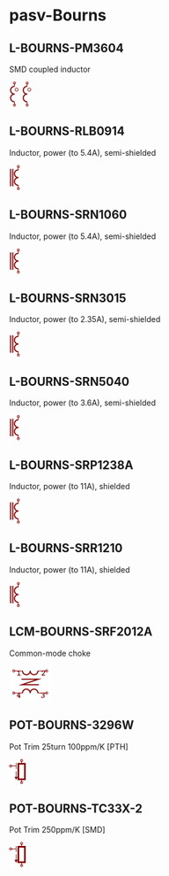 # pasv-Bourns

## L-BOURNS-PM3604
SMD coupled inductor

![L-BOURNS-PM3604__1__1](/images/passive__TRANS-2__1__1.png?raw=true) 
![L-BOURNS-PM3604__2__1](/images/passive__TRANS-2__1__1.png?raw=true) 

## L-BOURNS-RLB0914
Inductor, power (to 5.4A), semi-shielded

![L-BOURNS-RLB0914__1__1](/images/pasv-ind__L-MURATA-1200LRS__1__1.png?raw=true) 

## L-BOURNS-SRN1060
Inductor, power (to 5.4A), semi-shielded

![L-BOURNS-SRN1060__1__1](/images/pasv-ind__L-MURATA-1200LRS__1__1.png?raw=true) 

## L-BOURNS-SRN3015
Inductor, power (to 2.35A), semi-shielded

![L-BOURNS-SRN3015__1__1](/images/pasv-ind__L-MURATA-1200LRS__1__1.png?raw=true) 

## L-BOURNS-SRN5040
Inductor, power (to 3.6A), semi-shielded

![L-BOURNS-SRN5040__1__1](/images/pasv-ind__L-MURATA-1200LRS__1__1.png?raw=true) 

## L-BOURNS-SRP1238A
Inductor, power (to 11A), shielded

![L-BOURNS-SRP1238A__1__1](/images/pasv-ind__L-MURATA-1200LRS__1__1.png?raw=true) 

## L-BOURNS-SRR1210
Inductor, power (to 11A), shielded

![L-BOURNS-SRR1210__1__1](/images/pasv-ind__L-MURATA-1200LRS__1__1.png?raw=true) 

## LCM-BOURNS-SRF2012A
Common-mode choke

![LCM-BOURNS-SRF2012A__1__1](/images/pasv-Bourns__LCM-BOURNS-SRF2012A__1__1.png?raw=true) 

## POT-BOURNS-3296W
Pot Trim 25turn 100ppm/K [PTH]

![POT-BOURNS-3296W__1__1](/images/passive__POT-TRIM__1__1.png?raw=true) 

## POT-BOURNS-TC33X-2
Pot Trim 250ppm/K [SMD]

![POT-BOURNS-TC33X-2__1__1](/images/passive__POT-TRIM__1__1.png?raw=true) 

